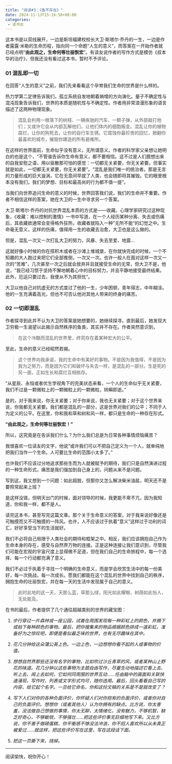 ```yaml
---
title: "阅读#3：《鱼不存在》"
date: 2024-11-13T15:16:58+08:00
categories:
 - 读书志
---
```


这本书是以双线展开，一边是斯坦福建校校长大卫·斯塔尔·乔丹的一生，一边是作者露露·米勒的生命历程，指向同一个命题“人生的意义”，而答案在一开始作者就已经点明“**由此观之，生命何等壮丽恢宏**”。有读友说作者的写作方式是模仿《叔本华的治疗》，但我还没有看过这本书，暂时不予评论。

### 01 混乱即一切

在回答“人生的意义”之前，我们先来看看这个孕育我们生命的世界是什么样的。

热力学第二定律告诉我们，孤立系统自发地朝着熵增的方向演化。量子不确定性与混沌现象告诉我们，世界的本质是随机性与不确定性。作者用非常浪漫形象的语言描述了这两种物理现象。

>混乱会利用一根落下的树枝、一辆疾驰的汽车、一颗子弹，从外部敲打他们；又或许它会从内部瓦解他们，让他们体内的细胞叛变。混乱让你的植物腐烂，让你的狗死去，让你的自行车生锈。它腐蚀你最珍贵的回忆，掀翻你最喜欢的城市，摧毁你建造的所有避难所。

在这样的世界面前，生命似乎没有意义，无所谓意义。作者的科学家父亲想让她明白的也是这个，“不管谁告诉你生命有意义，都不要相信。这不过是人们臆想出来的自我安慰之语，用以驱散那可怕的感觉：一切都无关紧要，你无关紧要。但事实就是如此，一切都无关紧要，你无关紧要”。“混乱是我们唯一的统治者。那是无言的力量形成的巨大漩涡，它在无意间早就了人类，也会随即将其摧毁。它的眼里根本没有我们，我们的梦想、目标和最高尚的行为都不值一提”。

当我们向世界追问生命的意义的时候，世界回答我们说，我们的生命并不重要。作者不相信这样的答案，她在大卫的一生中寻求另一个答案。

大卫·斯塔尔·乔丹的对抗世界混乱本质的方式是——收藏。心理学家研究过这种现象，《收藏：难以控制的激情》一书中写道，在一个人经历某种分离、失去或伤痛后，其收藏欲通常会变得格外狂热，收藏者就陷入一种”无所不能“的幻觉之中。生命毫无意义，这样的伤痛，值得用一生的收藏去治愈，大卫也是这么做的。

但是，混乱一次又一次打乱大卫的努力，风暴、失去至爱、地震...

这就好像小时候的你在搭积木或者在沙滩上堆城堡，在你就快完成的时候，一个不知趣的大人跑过来把它们全部推倒，一次又一次。也许一般人在面对这样一次又一次的“苦难”，几次甚至一次之后就会放弃并且就接受生命的无常，但大卫不是，他说，“我已经习惯于坚持不懈地朝着心中的目标努力，并且平静地接受最终结果。此外，厄运只要过去，我便从不为其担忧”。

大卫以他自己对抗虚无的方式度过了他的一生，少年困顿，青年得志，中年糊涂。他的一生充满着高光，但也不可否认他对其他人带来的终身的痛苦。

### 02 一切即混乱

作者探寻到此并不认为大卫的答案是她想要的，她继续探寻。直到最后，她发现大卫穷极一生渴望以此揭示自然秩序的鱼类，其实并不存在。作者突然意识到，

>在这个冷酷而混乱的世界里，终究存在着某种宏大的公平。

至此，生命的意义已经昭然若揭。

>这个世界向我承诺，我的生命中有美好的事物。不是因为我值得，不是因为我为之努力，而是因为它们和破坏与失去一样，是混乱的一部分。生是死的另一面，正如生长和腐烂互相依存。

“从星辰、永恒或者优生学视角下的完美状态来看，一个人的生命似乎无关紧要，我们不过是一颗微粒上的一颗微粒上的一颗微粒，转瞬即逝。”

是的，对于我来说，你无关紧要；对于你来说，我也无关紧要；对于这个世界来说，你我都无关紧要。我们都是混乱的一部分，这是世界对我们的公平；不同于人为定义的公平。在这里，你和我和草和树和风一样，都只是生命的一种存在形式。

**“由此观之，生命何等壮丽恢宏！”**

所以，这究竟是在告诉我们什么？为什么我们总是为日常各种事情烦恼痛苦？

我很喜欢一位读友的文字，他说“或许我们可以不把自己定义为一个人，就单纯地把我们当作一个生命。人可要比生命的范围小太多了。”

也许我们不应该过分地追求那些生而为人就被赋予的期待，我们只是自然演进过程的一种生命形式，痛苦是我们强加到自己身上的，问题从来不是问题。

写到这，我又想到一个问题：如此超脱，但那你又怎么解决柴米油盐，明天还不是要照常起来上班？

是这样没错，但明天出门的时候，面对领导的时候，我更能不卑不亢，因为我知道，你和我一样，都不是人。

读完这本书，甚至写完这篇文章。那个关于生命意义的答案，对于我来说好像还是可触摸而又不可触摸的一阵风。也许，人不应该过于执着“意义”这样过于功利的词汇，好好享受当下的生活就好。

我们不必将自己局限于人类社会的期待和框架之中。相反，我们应该拥抱自己作为生命本身的存在，感受与自然界万物的连接。正是这种连接让我们意识到，尽管我们可能在宏观的宇宙尺度上显得微不足道，但在我们自己的生命旅程中，每一个选择、每一个行动都充满了意义。

我们不必过于执着于寻找一个明确的生命意义，而是学会欣赏生活中的每一份美好，每一次挑战，每一次成长。愿我们都能在这个混乱的世界中找到自己的秩序，拥抱生命的壮丽恢宏，并在每一天的生活中发现属于自己的意义。

>此时此地的这一天，天那么蓝，草那么绿，阳光如此耀眼，树荫如此怡人，无处能及。

在书的最后，作者提供了几个通往超越类别的世界的藏宝图：

1. *步行穿过一片森林或一座公园，试着在周围发现每一种彩虹上的颜色，并摘下或拍下每种颜色的事物。最后，把你搜集来的物品根据颜色排成一道彩虹。准备好为之惊叹吧，即便是看似最乏味的世界，也有无尽趣味在其中。*

2. *花几分钟给这朵蒲公英上色。一边上色，一边想想你看不起的人或事物的价值。*

3. *想想自然界那些还没有名字的事物，比如吹过沙丘青草的风，或者某种山上野花的味道。花几分钟以这些事物为主题自由写作，尽量生动地描述它看上去、听上去、闻上去如何，它如何同周围的世界互动……任由脑中的画面和关联快速涌现，写作时，列表或文字形式均可，随你选用。最后，回头看看自己写的内容，给它起个名字。一旦给它命名，你和这份文稿的关系是不是就改变了？*

4. *写下人们对你的各种负面评价，你怀疑人们对你抱有的负面评价，或者你对自己的负面评价。想想你（或者其他人）认为你拥有的缺点。比方说，你太害羞，没法做自己想做的事情，你太无聊，太情绪化，没有魅力，不够机智，缺乏好奇心，不够敏锐，不够强壮……把这些评价事无巨细地写下来。又比方说，你不善于做磅蛋糕，你平衡感不够没法冲浪，你不招人喜欢所以从未真正被爱过……就这样，把这些评价写在这里，写在这段话下面。*

5. *把这一页撕下来，烧掉。*

---

阅读愉快，祝你开心！